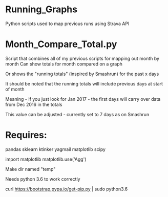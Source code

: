 # Running_Graphs
Python scripts used to map previous runs using Strava API

# Month_Compare_Total.py
Script that combines all of my previous scripts for mapping out month by month
Can show totals for month compared on a graph

Or shows the "running totals" (inspired by Smashrun) for the past x days

It should be noted that the running totals will include previous days at start of month

Meaning - If you just look for Jan 2017 - the first days will carry over data from Dec 2016 in the totals

This value can be adjusted - currently set to 7 days as on Smashrun


# Requires:
pandas
sklearn
ktinker
yagmail
matplotlib
scipy

import matplotlib
matplotlib.use('Agg')

Make dir named "temp"

Needs python 3.6 to work correctly

curl https://bootstrap.pypa.io/get-pip.py | sudo python3.6
